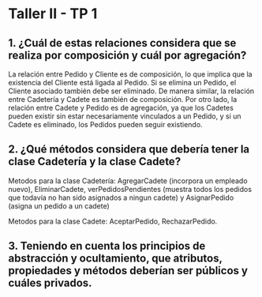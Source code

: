 # Taller II - TP 1 
## 1. ¿Cuál de estas relaciones considera que se realiza por composición y cuál por agregación?
La relación entre Pedido y Cliente es de composición, lo que implica que la existencia del Cliente está ligada al Pedido. Si se elimina un Pedido, el Cliente asociado también debe ser eliminado. De manera similar, la relación entre Cadetería y Cadete es también de composición. Por otro lado, la relación entre Cadete y Pedido es de agregación, ya que los Cadetes pueden existir sin estar necesariamente vinculados a un Pedido, y si un Cadete es eliminado, los Pedidos pueden seguir existiendo.


## 2. ¿Qué métodos considera que debería tener la clase Cadetería y la clase Cadete?
Metodos para la clase Cadetería: AgregarCadete (incorpora un empleado nuevo), EliminarCadete, verPedidosPendientes (muestra todos los pedidos que todavía no han sido asignados a ningun cadete) y AsignarPedido (asigna un pedido a un cadete)

Metodos para la clase Cadete: AceptarPedido, RechazarPedido. 

## 3. Teniendo en cuenta los principios de abstracción y ocultamiento, que atributos, propiedades y métodos deberían ser públicos y cuáles privados. 


